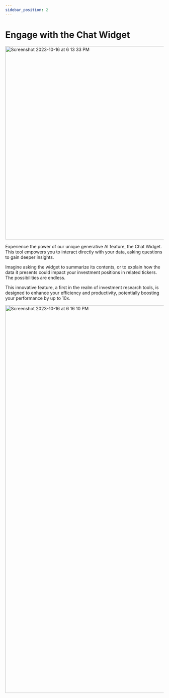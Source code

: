 ```yaml
---
sidebar_position: 2
---
```


# Engage with the Chat Widget

<img width="614" alt="Screenshot 2023-10-16 at 6 13 33 PM" src="https://github.com/OpenBB-finance/terminalpro/assets/25267873/b19067d7-abf1-4efb-9abb-93bb7bc3b03d" />

Experience the power of our unique generative AI feature, the Chat Widget. This tool empowers you to interact directly with your data, asking questions to gain deeper insights.

Imagine asking the widget to summarize its contents, or to explain how the data it presents could impact your investment positions in related tickers. The possibilities are endless.

This innovative feature, a first in the realm of investment research tools, is designed to enhance your efficiency and productivity, potentially boosting your performance by up to 10x.

<img width="1232" alt="Screenshot 2023-10-16 at 6 16 10 PM" src="https://github.com/OpenBB-finance/terminalpro/assets/25267873/51bf5ace-906e-4319-84a0-19f3a495e6ad" />
